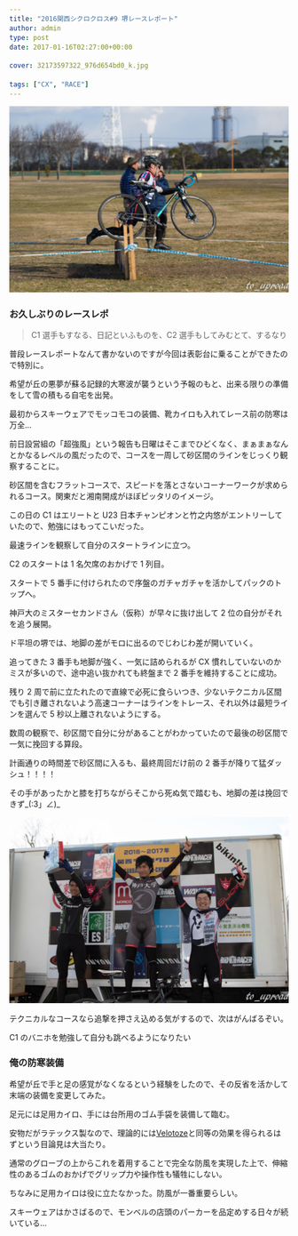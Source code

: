 ```yaml
---
title: "2016関西シクロクロス#9 堺レースレポート"
author: admin
type: post
date: 2017-01-16T02:27:00+00:00

cover: 32173597322_976d654bd0_k.jpg

tags: ["CX", "RACE"]
---
```


![image](./32173597322_976d654bd0_k.jpg)

### お久しぶりのレースレポ

> C1 選手もすなる、日記といふものを、C2 選手もしてみむとて、するなり

普段レースレポートなんて書かないのですが今回は表彰台に乗ることができたので特別に。

希望が丘の悪夢が蘇る記録的大寒波が襲うという予報のもと、出来る限りの準備をして雪の積もる自宅を出発。

最初からスキーウェアでモッコモコの装備、靴カイロも入れてレース前の防寒は万全…

前日設営組の「超強風」という報告も日曜はそこまでひどくなく、まぁまぁなんとかなるレベルの風だったので、コースを一周して砂区間のラインをじっくり観察することに。

砂区間を含むフラットコースで、スピードを落とさないコーナーワークが求められるコース。関東だと湘南開成がほぼピッタリのイメージ。

この日の C1 はエリートと U23 日本チャンピオンと竹之内悠がエントリーしていたので、勉強にはもってこいだった。

最速ラインを観察して自分のスタートラインに立つ。

C2 のスタートは 1 名欠席のおかげで 1 列目。

スタートで 5 番手に付けられたので序盤のガチャガチャを活かしてパックのトップへ。

神戸大のミスターセカンドさん（仮称）が早々に抜け出して 2 位の自分がそれを追う展開。

ド平坦の堺では、地脚の差がモロに出るのでじわじわ差が開いていく。

追ってきた 3 番手も地脚が強く、一気に詰められるが CX 慣れしていないのかミスが多いので、途中追い抜かれても終盤まで 2 番手を維持することに成功。

残り 2 周で前に立たれたので直線で必死に食らいつき、少ないテクニカル区間でも引き離されないよう高速コーナーはラインをトレース、それ以外は最短ラインを選んで 5 秒以上離されないようにする。

数周の観察で、砂区間で自分に分があることがわかっていたので最後の砂区間で一気に挽回する算段。

計画通りの時間差で砂区間に入るも、最終周回だけ前の 2 番手が降りて猛ダッシュ！！！！

その手があったかと膝を打ちながらそこから死ぬ気で踏むも、地脚の差は挽回できず\_(:3」∠)\_

![image](./31512745093_09d23d5e39_k.jpg)

テクニカルなコースなら追撃を押さえ込める気がするので、次はがんばるぞい。

C1 のバニホを勉強して自分も跳べるようになりたい

### 俺の防寒装備

希望が丘で手と足の感覚がなくなるという経験をしたので、その反省を活かして末端の装備を変更してみた。

足元には足用カイロ、手には台所用のゴム手袋を装備して臨む。

<AmazonLinkBox url="http://www.amazon.co.jp/exec/obidos/ASIN/B00BES4PV2/gensobunya-22/ref=nosim/" />

安物だがラテックス製なので、理論的には<a href="http://amzn.to/2iD1DEr" target="_blank">Velotoze</a>と同等の効果を得られるはずという目論見は大当たり。

通常のグローブの上からこれを着用することで完全な防風を実現した上で、伸縮性のあるゴムのおかげでグリップ力や操作性も犠牲にしない。

ちなみに足用カイロは役に立たなかった。防風が一番重要らしい。

スキーウェアはかさばるので、モンベルの店頭のパーカーを品定めする日々が続いている…

<AmazonLinkBox url="http://www.amazon.co.jp/exec/obidos/ASIN/B013UM1XVE/gensobunya-22/ref=nosim/" />
